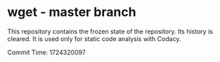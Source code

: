 # wget - master branch

This repository contains the frozen state of the repository.
Its history is cleared. It is used only for static code
analysis with Codacy.

Commit Time: 1724320097
